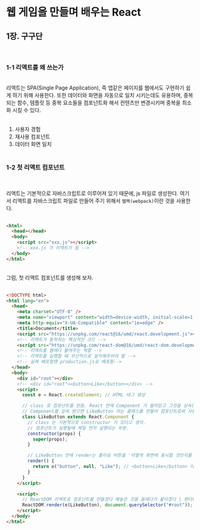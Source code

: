 # 웹 게임을 만들며 배우는 React

## 1장. 구구단

<br>

### 1-1 리액트를 왜 쓰는가

<br>
리액트는 SPA(Single Page Application), 즉 앱같은 페이지를 웹에서도 구현하기 쉽게 하기 위해 사용한다. 또한 데이터와 화면을 자동으로 일치 시키는데도 유용하며, 중복되는 함수, 템플릿 등 중복 요소들을 컴포넌트화 해서 컨텐츠만 변경시키며 중복을 최소화 시킬 수 있다.
<br><br>

1. 사용자 경험
2. 재사용 컴포넌트
3. 데이터 화면 일치
   <br><br>

### 1-2 첫 리액트 컴포넌트

<br>

리액트는 기본적으로 자바스크립트로 이루어져 있기 때문에, js 파일로 생성한다. 여기서 리액트를 자바스크립트 파일로 만들어 주기 위해서 `웹팩(webpack)`이란 것을 사용한다.
<br><br>

```html
<html>
  <head></head>
  <body>
    <script src="xxx.js"></script>
    <!-- xxx.js 가 리액트가 됨 -->
  </body>
</html>
```

<br>
그럼, 첫 리액트 컴포넌트를 생성해 보자.
<br><br>

```html
<!DOCTYPE html>
<html lang="en">
  <head>
    <meta charset="UTF-8" />
    <meta name="viewport" content="width=device-width, initial-scale=1.0" />
    <meta http-equiv="X-UA-Compatible" content="ie=edge" />
    <title>Document</title>
    <script src="https://unpkg.com/react@16/umd/react.development.js"></script>
    <!-- 리액트가 동작하는 핵심적인 코드 -->
    <script src="https://unpkg.com/react-dom@16/umd/react-dom.development.js"></script>
    <!-- 리액트를 웹에다 붙여주는 역할 -->
    <!-- 리액트를 실행할 때 우선적으로 설치해주어야 함 -->
    <!-- 실제 배포할땐 production.js로 배포함-->
  </head>
  <body>
    <div id="root"></div>
    <!-- <div id="root"><button>Like</button></div> -->
    <script>
      const e = React.createElement; // HTML 태그 생성

      // class 로 컴포넌트를 만듬. React 안에 Component 가 들어있고 그것을 상속(extends)을 받음
      // Component를 상속 받으면 LikeButton 라는 클래스를 만들어 컴포넌트로써 사용
      class LikeButton extends React.Component {
        // class 는 기본적으로 constructor 가 있다고 생각.
        // 컴포넌트가 실행될때 제일 먼저 실행되는 부분.
        constructor(props) {
          super(props);
        }

        // LikeButton 안에 render는 좋아요 버튼을 '어떻게 화면에 표시할 것인지를 결정'해 주는 메서드
        render() {
          return e("button", null, "Like"); // <button>Like</button> 이런 태그를 만들려함
        }
      }
    </script>

    <script>
      // ReactDOM 리액트로 컴포넌트룰 만들겠다 해놓은 것을 돔에다가 붙이겠다 | 랜더링을 해준다
      ReactDOM.render(e(LikeButton), document.querySelector("#root"));
    </script>
  </body>
</html>
```
